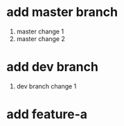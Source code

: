 # add master branch
 1. master change 1
 2. master change 2

# add dev branch
 1. dev branch change 1

# add feature-a
